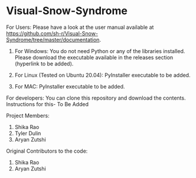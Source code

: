 # Visual-Snow-Syndrome

For Users:
Please have a look at the user manual available at https://github.com/sh-r/Visual-Snow-Syndrome/tree/master/documentation.

1. For Windows:
You do not need Python or any of the libraries installed. Please download the executable available in the releases section (hyperlink to be added).

2. For Linux (Tested on Ubuntu 20.04):
PyInstaller executable to be added.

3. For MAC:
PyInstaller executable to be added.

For developers:
You can clone this repository and download the contents. Instructions for this- To Be Added

Project Members:
1. Shika Rao
2. Tyler Dulin
3. Aryan Zutshi

Original Contributors to the code:
1. Shika Rao
2. Aryan Zutshi
